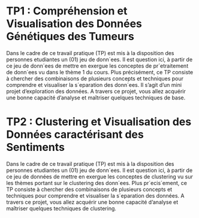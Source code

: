 # TP1 : Compréhension et Visualisation des Données Génétiques des Tumeurs

Dans le cadre de ce travail pratique (TP) est mis à la disposition des personnes etudiantes un (01) jeu de donn´ees. Il est question ici, à partir de ce jeu de donn´ees de mettre en exergue les conceptes de pr´etraitement de donn´ees vu dans le thème 1 du cours. Plus précisément, ce TP consiste à chercher des combinaisons de plusieurs concepts et techniques pour comprendre et visualiser la s´eparation des donn´ees. Il s’agit d’un mini projet d’exploration des données. A travers ce projet, vous allez acquérir une bonne capacité d’analyse et maîtriser quelques techniques de base.

# TP2 : Clustering et Visualisation des Données caractérisant des Sentiments

Dans le cadre de ce travail pratique (TP) est mis à la disposition des personnes etudiantes un (01) jeu de donn´ees. Il est question ici, à partir de ce jeu de données de mettre en exergue les conceptes de clustering vu sur les thèmes portant sur le clustering des donn´ees. Plus pr´ecis´ement, ce TP consiste à chercher des combinaisons de plusieurs concepts et techniques pour comprendre et visualiser la s´eparation des données. A travers ce projet, vous allez acquérir une bonne capacité d’analyse et maîtriser quelques techniques de clustering.
